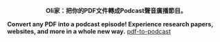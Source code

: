<p style="text-align:center">
  <strong>Oli家：把你的PDF文件轉成Podcast聲音廣播節目。
  
  Convert any PDF into a podcast episode! Experience research papers, websites, and more in a whole new way.</strong>  <a href="https://github.com/tbdavid2019/pdf-to-podcast">pdf-to-podcast</a>

</p>